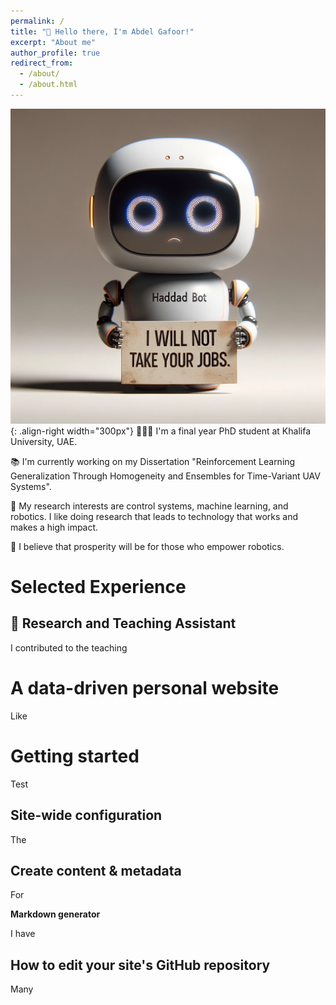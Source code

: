 ```yaml
---
permalink: /
title: "👋 Hello there, I'm Abdel Gafoor!"
excerpt: "About me"
author_profile: true
redirect_from: 
  - /about/
  - /about.html
---
```


![test](/images/sad-robot.png){: .align-right width="300px"}
👨🏻‍💻 I'm a final year PhD student at Khalifa University, UAE.

📚 I'm currently working on my Dissertation "Reinforcement Learning Generalization Through Homogeneity and Ensembles for Time-Variant UAV Systems".

🔬 My research interests are control systems, machine learning, and robotics. I like doing research that leads to technology that works and makes a high impact.

🤖 I believe that prosperity will be for those who empower robotics. 

# Selected Experience

## 🏫 Research and Teaching Assistant
I contributed to the teaching

A data-driven personal website
======
Like

Getting started
======
Test

Site-wide configuration
------
The

Create content & metadata
------
For

**Markdown generator**

I have

How to edit your site's GitHub repository
------
Many

